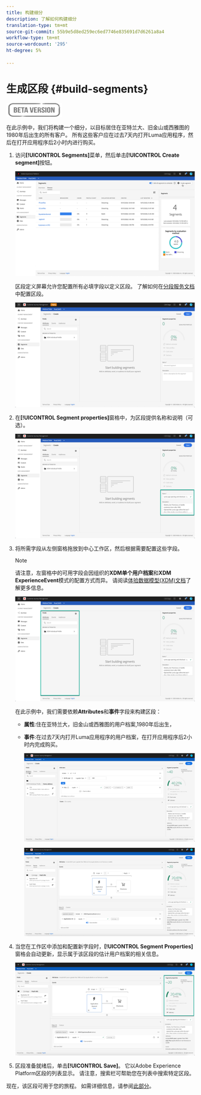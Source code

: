 ```yaml
---
title: 构建细分
description: 了解如何构建细分
translation-type: tm+mt
source-git-commit: 55b9e5d8ed259ec6ed7746e835691d7d6261a8a4
workflow-type: tm+mt
source-wordcount: '295'
ht-degree: 5%

---
```


# 生成区段 {#build-segments}

![](../assets/do-not-localize/badge.png)

在此示例中，我们将构建一个细分，以目标居住在亚特兰大、旧金山或西雅图的1980年后出生的所有客户。 所有这些客户应在过去7天内打开Luma应用程序，然后在打开应用程序后2小时内进行购买。

1. 访问&#x200B;**[!UICONTROL Segments]**&#x200B;菜单，然后单击&#x200B;**[!UICONTROL Create segment]**&#x200B;按钮。

   ![](../assets/create-segment.png)

   区段定义屏幕允许您配置所有必填字段以定义区段。 了解如何在[分段服务文档](https://experienceleague.adobe.com/docs/experience-platform/segmentation/ui/overview.html)中配置区段。

   ![](../assets/segment-builder.png)

1. 在&#x200B;**[!UICONTROL Segment properties]**&#x200B;窗格中，为区段提供名称和说明（可选）。

   ![](../assets/segment-properties.png)

1. 将所需字段从左侧窗格拖放到中心工作区，然后根据需要配置这些字段。

   >[!NOTE]
   >
   >请注意，左窗格中的可用字段会因组织的&#x200B;**XDM单个用户档案**&#x200B;和&#x200B;**XDM ExperienceEvent**&#x200B;模式的配置方式而异。  请阅读[体验数据模型(XDM)文档](https://experienceleague.adobe.com/docs/experience-platform/xdm/home.html?lang=zh-Hans)了解更多信息。

   ![](../assets/drag-fields.png)

   在此示例中，我们需要依赖&#x200B;**Attributes**&#x200B;和&#x200B;**事件**&#x200B;字段来构建区段：

   * **属性**:住在亚特兰大，旧金山或西雅图的用户档案,1980年后出生，
   * **事件**:在过去7天内打开Luma应用程序的用户档案，在打开应用程序后2小时内完成购买。

      ![](../assets/add-attributes.png)

      ![](../assets/add-events.png)

1. 当您在工作区中添加和配置新字段时，**[!UICONTROL Segment Properties]**&#x200B;窗格会自动更新，显示属于该区段的估计用户档案的相关信息。

   ![](../assets/segment-estimate.png)

1. 区段准备就绪后，单击&#x200B;**[!UICONTROL Save]**。 它以Adobe Experience Platform区段的列表显示。 请注意，搜索栏可帮助您在列表中搜索特定区段。

现在，该区段可用于您的旅程。 如需详细信息，请参阅[此部分](../segment/about-segments.md)。
